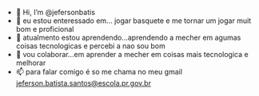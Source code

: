 - 👋 Hi, I’m @jefersonbatis
- 👀 eu estou enteressado em... jogar basquete e me tornar um jogar muit bom e proficional 
- 🌱 atualmento estou aprendendo...aprendendo a mecher em agumas coisas tecnologicas e percebi a nao sou bom 
- 💞️ vou colaborar...em aprender a mecher em coisas mais tecnologica e melhorar 
- 📫 para falar comigo é so me chama no meu gmail jeferson.batista.santos@escola.pr.gov.br

<!---
jefersonbatis/jefersonbatis is a ✨ special ✨ repository because its `README.md` (this file) appears on your GitHub profile.
You can click the Preview link to take a look at your changes.
--->
